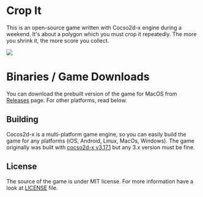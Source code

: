 # Crop It
This is an open-source game written with Cocso2d-x engine during a weekend. It's about a polygon which you must crop it repeatedly. The more you shrink it, the more score you collect.

![](screens/gameplay-sample.gif)



# Binaries / Game Downloads
You can download the prebuilt version of the game for MacOS from [Releases](https://github.com/emadpres/CropItGame/releases) page. For other platforms, read below.


## Building
Cocos2d-x is a multi-platform game engine, so you can easily build the game for any platforms (iOS, Android, Linux, MacOs, Windows). The game originally was built with [cocso2d-x v3.17.1](http://cocos2d-x.org/download) but any 3.x version must be fine.


## License
The source of the game is under MIT license. For more information have a look at [LICENSE](LICENSE) file.